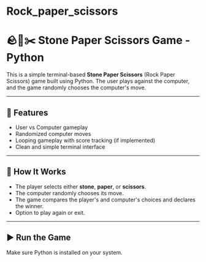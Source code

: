 # Rock_paper_scissors

# 🪨📄✂️ Stone Paper Scissors Game - Python

This is a simple terminal-based **Stone Paper Scissors** (Rock Paper Scissors) game built using Python. The user plays against the computer, and the game randomly chooses the computer's move.

---

## 🎯 Features

- User vs Computer gameplay
- Randomized computer moves
- Looping gameplay with score tracking (if implemented)
- Clean and simple terminal interface

---

## 🧠 How It Works

- The player selects either **stone**, **paper**, or **scissors**.
- The computer randomly chooses its move.
- The game compares the player's and computer's choices and declares the winner.
- Option to play again or exit.

---

## ▶️ Run the Game

Make sure Python is installed on your system.

